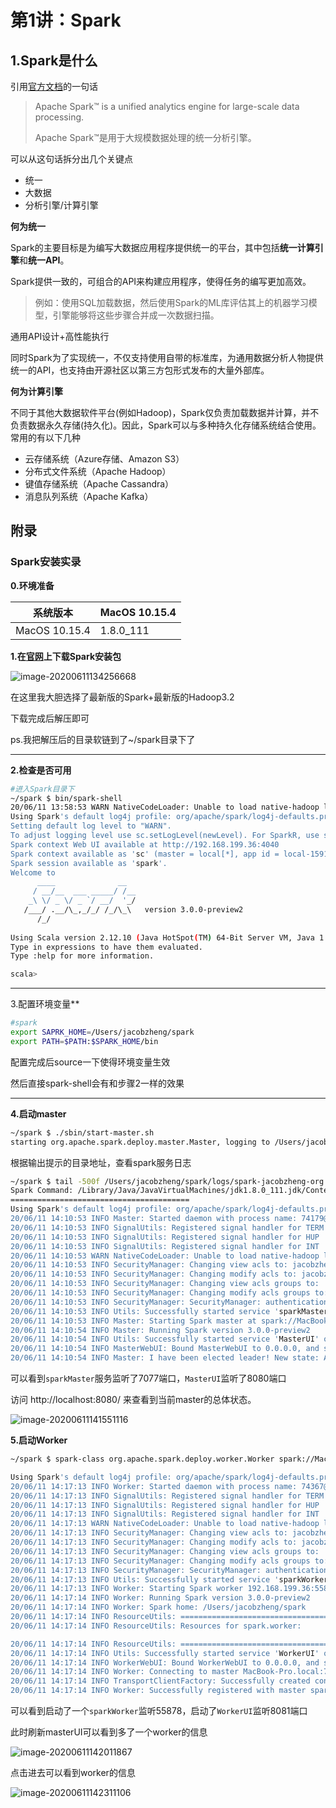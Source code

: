 # 第1讲：Spark

## 1.Spark是什么

引用[官方文档](http://spark.apache.org/)的一句话

> Apache Spark™ is a unified analytics engine for large-scale data processing.
>
> Apache Spark™是用于大规模数据处理的统一分析引擎。

可以从这句话拆分出几个关键点

- 统一
- 大数据
- 分析引擎/计算引擎



**何为统一**

Spark的主要目标是为编写大数据应用程序提供统一的平台，其中包括**统一计算引擎**和**统一API**。

Spark提供一致的，可组合的API来构建应用程序，使得任务的编写更加高效。

> 例如：使用SQL加载数据，然后使用Spark的ML库评估其上的机器学习模型，引擎能够将这些步骤合并成一次数据扫描。

通用API设计+高性能执行

同时Spark为了实现统一，不仅支持使用自带的标准库，为通用数据分析人物提供统一的API，也支持由开源社区以第三方包形式发布的大量外部库。



**何为计算引擎**

不同于其他大数据软件平台(例如Hadoop)，Spark仅负责加载数据并计算，并不负责数据永久存储(持久化)。因此，Spark可以与多种持久化存储系统结合使用。常用的有以下几种

- 云存储系统（Azure存储、Amazon S3）
- 分布式文件系统（Apache Hadoop）
- 键值存储系统（Apache Cassandra）
- 消息队列系统（Apache Kafka）



## 附录

### Spark安装实录

**0.环境准备**

| 系统版本      | MacOS 10.15.4 |
| ------------- | ------------- |
| MacOS 10.15.4 | 1.8.0_111     |



**1.在[官网](http://spark.apache.org/downloads.html)上下载Spark安装包**

![image-20200611134256668](https://markdown-image-upload.oss-cn-beijing.aliyuncs.com/img/image-20200611134256668.png)

在这里我大胆选择了最新版的Spark+最新版的Hadoop3.2

下载完成后解压即可

ps.我把解压后的目录软链到了~/spark目录下了

---

**2.检查是否可用**

```bash
#进入Spark目录下
~/spark $ bin/spark-shell  
20/06/11 13:58:53 WARN NativeCodeLoader: Unable to load native-hadoop library for your platform... using builtin-java classes where applicable
Using Spark's default log4j profile: org/apache/spark/log4j-defaults.properties
Setting default log level to "WARN".
To adjust logging level use sc.setLogLevel(newLevel). For SparkR, use setLogLevel(newLevel).
Spark context Web UI available at http://192.168.199.36:4040
Spark context available as 'sc' (master = local[*], app id = local-1591855138249).
Spark session available as 'spark'.
Welcome to
      ____              __
     / __/__  ___ _____/ /__
    _\ \/ _ \/ _ `/ __/  '_/
   /___/ .__/\_,_/_/ /_/\_\   version 3.0.0-preview2
      /_/
         
Using Scala version 2.12.10 (Java HotSpot(TM) 64-Bit Server VM, Java 1.8.0_111)
Type in expressions to have them evaluated.
Type :help for more information.

scala> 
```

---

3.配置环境变量**

```bash
#spark
export SAPRK_HOME=/Users/jacobzheng/spark
export PATH=$PATH:$SPARK_HOME/bin
```

配置完成后source一下使得环境变量生效

然后直接spark-shell会有和步骤2一样的效果

---

**4.启动master** 

```bash
~/spark $ ./sbin/start-master.sh
starting org.apache.spark.deploy.master.Master, logging to /Users/jacobzheng/spark/logs/spark-jacobzheng-org.apache.spark.deploy.master.Master-1-MacBook-Pro.local.out
```

根据输出提示的目录地址，查看spark服务日志

```bash
~/spark $ tail -500f /Users/jacobzheng/spark/logs/spark-jacobzheng-org.apache.spark.deploy.master.Master-1-MacBook-Pro.local.out
Spark Command: /Library/Java/JavaVirtualMachines/jdk1.8.0_111.jdk/Contents/Home//bin/java -cp /Users/jacobzheng/spark/conf/:/Users/jacobzheng/spark/jars/* -Xmx1g org.apache.spark.deploy.master.Master --host MacBook-Pro.local --port 7077 --webui-port 8080
========================================
Using Spark's default log4j profile: org/apache/spark/log4j-defaults.properties
20/06/11 14:10:53 INFO Master: Started daemon with process name: 74179@MacBook-Pro.local
20/06/11 14:10:53 INFO SignalUtils: Registered signal handler for TERM
20/06/11 14:10:53 INFO SignalUtils: Registered signal handler for HUP
20/06/11 14:10:53 INFO SignalUtils: Registered signal handler for INT
20/06/11 14:10:53 WARN NativeCodeLoader: Unable to load native-hadoop library for your platform... using builtin-java classes where applicable
20/06/11 14:10:53 INFO SecurityManager: Changing view acls to: jacobzheng
20/06/11 14:10:53 INFO SecurityManager: Changing modify acls to: jacobzheng
20/06/11 14:10:53 INFO SecurityManager: Changing view acls groups to: 
20/06/11 14:10:53 INFO SecurityManager: Changing modify acls groups to: 
20/06/11 14:10:53 INFO SecurityManager: SecurityManager: authentication disabled; ui acls disabled; users  with view permissions: Set(jacobzheng); groups with view permissions: Set(); users  with modify permissions: Set(jacobzheng); groups with modify permissions: Set()
20/06/11 14:10:53 INFO Utils: Successfully started service 'sparkMaster' on port 7077.
20/06/11 14:10:53 INFO Master: Starting Spark master at spark://MacBook-Pro.local:7077
20/06/11 14:10:54 INFO Master: Running Spark version 3.0.0-preview2
20/06/11 14:10:54 INFO Utils: Successfully started service 'MasterUI' on port 8080.
20/06/11 14:10:54 INFO MasterWebUI: Bound MasterWebUI to 0.0.0.0, and started at http://192.168.199.36:8080
20/06/11 14:10:54 INFO Master: I have been elected leader! New state: ALIVE
```

可以看到`sparkMaster`服务监听了7077端口，`MasterUI`监听了8080端口

访问 http://localhost:8080/ 来查看到当前master的总体状态。

![image-20200611141551116](https://markdown-image-upload.oss-cn-beijing.aliyuncs.com/img/image-20200611141551116.png)

**5.启动Worker**

```bash
~/spark $ spark-class org.apache.spark.deploy.worker.Worker spark://MacBook-Pro.local:7077

Using Spark's default log4j profile: org/apache/spark/log4j-defaults.properties
20/06/11 14:17:13 INFO Worker: Started daemon with process name: 74367@MacBook-Pro.local
20/06/11 14:17:13 INFO SignalUtils: Registered signal handler for TERM
20/06/11 14:17:13 INFO SignalUtils: Registered signal handler for HUP
20/06/11 14:17:13 INFO SignalUtils: Registered signal handler for INT
20/06/11 14:17:13 WARN NativeCodeLoader: Unable to load native-hadoop library for your platform... using builtin-java classes where applicable
20/06/11 14:17:13 INFO SecurityManager: Changing view acls to: jacobzheng
20/06/11 14:17:13 INFO SecurityManager: Changing modify acls to: jacobzheng
20/06/11 14:17:13 INFO SecurityManager: Changing view acls groups to: 
20/06/11 14:17:13 INFO SecurityManager: Changing modify acls groups to: 
20/06/11 14:17:13 INFO SecurityManager: SecurityManager: authentication disabled; ui acls disabled; users  with view permissions: Set(jacobzheng); groups with view permissions: Set(); users  with modify permissions: Set(jacobzheng); groups with modify permissions: Set()
20/06/11 14:17:13 INFO Utils: Successfully started service 'sparkWorker' on port 55878.
20/06/11 14:17:13 INFO Worker: Starting Spark worker 192.168.199.36:55878 with 16 cores, 15.0 GiB RAM
20/06/11 14:17:14 INFO Worker: Running Spark version 3.0.0-preview2
20/06/11 14:17:14 INFO Worker: Spark home: /Users/jacobzheng/spark
20/06/11 14:17:14 INFO ResourceUtils: ==============================================================
20/06/11 14:17:14 INFO ResourceUtils: Resources for spark.worker:

20/06/11 14:17:14 INFO ResourceUtils: ==============================================================
20/06/11 14:17:14 INFO Utils: Successfully started service 'WorkerUI' on port 8081.
20/06/11 14:17:14 INFO WorkerWebUI: Bound WorkerWebUI to 0.0.0.0, and started at http://192.168.199.36:8081
20/06/11 14:17:14 INFO Worker: Connecting to master MacBook-Pro.local:7077...
20/06/11 14:17:14 INFO TransportClientFactory: Successfully created connection to MacBook-Pro.local/192.168.199.36:7077 after 41 ms (0 ms spent in bootstraps)
20/06/11 14:17:14 INFO Worker: Successfully registered with master spark://MacBook-Pro.local:7077
```

可以看到启动了一个`sparkWorker`监听55878，启动了`WorkerUI`监听8081端口

此时刷新masterUI可以看到多了一个worker的信息

![image-20200611142011867](https://markdown-image-upload.oss-cn-beijing.aliyuncs.com/img/image-20200611142011867.png)

点击进去可以看到worker的信息

![image-20200611142311106](https://markdown-image-upload.oss-cn-beijing.aliyuncs.com/img/image-20200611142311106.png)

